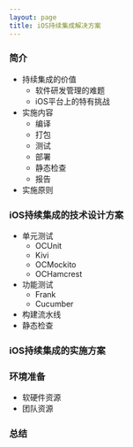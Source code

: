 ```yaml
---
layout: page
title: iOS持续集成解决方案
---
```


### 简介
* 持续集成的价值
    * 软件研发管理的难题
    * iOS平台上的特有挑战
* 实施内容
    * 编译
    * 打包
    * 测试
    * 部署
    * 静态检查
    * 报告    
* 实施原则

### iOS持续集成的技术设计方案
* 单元测试
    * OCUnit
    * Kivi
    * OCMockito
    * OCHamcrest
* 功能测试
    * Frank
    * Cucumber
* 构建流水线
* 静态检查

### iOS持续集成的实施方案

### 环境准备
* 软硬件资源
* 团队资源

### 总结